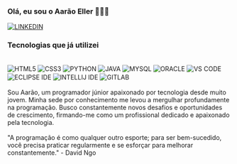 ### Olá, eu sou o Aarão Eller 🙋🏼‍♂️

[![LINKEDIN](https://img.shields.io/badge/LinkedIn-0077B5?style=for-the-badge&logo=linkedin&logoColor=white)](https://www.linkedin.com/in/ti-emerson-aarao?utm_source=share&utm_campaign=share_via&utm_content=profile&utm_medium=android_app)



### Tecnologias que já utilizei

<div style="display: inline_block"><br/>
  <img align="center" alt="HTML5" src="https://img.shields.io/badge/HTML5-E34F26?style=for-the-badge&logo=html5&logoColor=white" />
  <img align="center" alt="CSS3" src="https://img.shields.io/badge/CSS3-1572B6?style=for-the-badge&logo=css3&logoColor=white" />
  <img align="center" alt="PYTHON" src="https://img.shields.io/badge/Python-14354C?style=for-the-badge&logo=python&logoColor=white" />
  <img align="center" alt="JAVA" src="https://img.shields.io/badge/Java-ED8B00?style=for-the-badge&logo=openjdk&logoColor=white" />
  <img align="center" alt="MYSQL" src="https://img.shields.io/badge/MySQL-00000F?style=for-the-badge&logo=mysql&logoColor=white" />
  <img align="center" alt="ORACLE" src="https://img.shields.io/badge/Oracle-F80000?style=for-the-badge&logo=oracle&logoColor=black" />
  <img align="center" alt="VS CODE" src="https://img.shields.io/badge/Visual_Studio_Code-0078D4?style=for-the-badge&logo=visual%20studio%20code&logoColor=white" />
  <img align="center" alt="ECLIPSE IDE" src="https://img.shields.io/badge/Eclipse-2C2255?style=for-the-badge&logo=eclipse&logoColor=white" />
  <img align="center" alt="INTELLIJ IDE" src="https://img.shields.io/badge/IntelliJ_IDEA-000000.svg?style=for-the-badge&logo=intellij-idea&logoColor=white" />
  <img align="center" alt="GITLAB" src="https://img.shields.io/badge/GitLab-330F63?style=for-the-badge&logo=gitlab&logoColor=white" />
</div<br/>
<br></br>
Sou Aarão, um programador júnior apaixonado por tecnologia desde muito jovem. 
Minha sede por conhecimento me levou a mergulhar profundamente na programação. 
Busco constantemente novos desafios e oportunidades de crescimento, 
firmando-me como um profissional dedicado e apaixonado pela tecnologia.
<br></br>
"A programação é como qualquer outro esporte; para ser bem-sucedido, você precisa praticar regularmente e se esforçar para melhorar constantemente." - David Ngo
